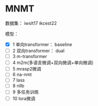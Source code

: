 # MNMT

数据集：
iwslt17   ikcest22

模型：

- [x] 1 单向transformer： baseline
- [ ] 2 双向transformer： dual
- [ ] 3 m-transformer
- [ ] 4 m2m(多语言微调+双向微调+单向微调)
- [ ] 5 mrasp2微调
- [ ] 6 na-nmt
- [ ] 7 lass
- [ ] 8 nllb
- [ ] 9 多任务训练
- [ ] 10 lora微调